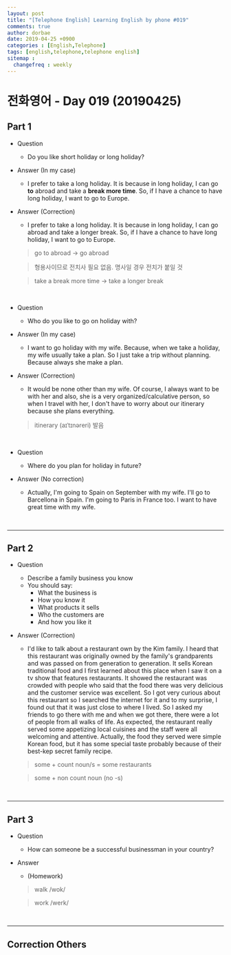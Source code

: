 ```yaml
---
layout: post
title: "[Telephone English] Learning English by phone #019"
comments: true
author: dorbae
date: 2019-04-25 +0900
categories : [English,Telephone]
tags: [english,telephone,telephone english]
sitemap :
  changefreq : weekly
---
```


# 전화영어 - Day 019 (20190425)

## Part 1

* Question
    * Do you like short holiday or long holiday?

* Answer (In my case)
    * I prefer to take a long holiday. It is because in long holiday, I can go **to** abroad and take a **break more time**. So, if I have a chance to have long holiday, I want to go to Europe. 

* Answer (Correction)
    * I prefer to take a long holiday. It is because in long holiday, I can go abroad and take a longer break. So, if I have a chance to have long holiday, I want to go to Europe.

    > go to abroad -> go abroad

    > 형용사이므로 전치사 필요 없음. 명사일 경우 전치가 붙일 것

    > take a break more time -> take a longer break

<br />

* Question
    * Who do you like to go on holiday with?

* Answer (In my case)
    * I want to go holiday with my wife. Because, when we take a holiday, my wife usually take a plan. So I just take a trip without planning. Because always she make a plan.

* Answer (Correction)
    * It would be none other than my wife. Of course, I always want to be with her and also, she is a very organized/calculative person, so when I travel with her, I don't have to worry about our itinerary because she plans everything.
 
    > itinerary (aɪˈtɪnəreri) 발음

<br />

* Question
    * Where do you plan for holiday in future?

* Answer (No correction)
    * Actually, I'm going to Spain on September with my wife. I'll go to Barcellona in Spain. I'm going to Paris in France too. I want to have great time with my wife.

<br />

----------

## Part 2

* Question
    * Describe a family business you know
    * You should say: 
        * What the business is
        * How you know it
        * What products it sells
        * Who the customers are
        * And how you like it

* Answer (Correction)
    * I'd like to talk about a restaurant own by the Kim family. I heard that this restaurant was originally owned by the family's grandparents and was passed on from generation to generation. It sells Korean traditional food and I first learned about this place when I saw it on a tv show that features restaurants. It showed the restaurant was crowded with people who said that the food there was very delicious and the customer service was excellent. So I got very curious about this restaurant so I searched the internet for it and to my surprise, I found out that it was just close to where I lived. So I asked my friends to go there with me and when we got there, there were a lot of people from all walks of life. As expected, the restaurant really served some appetizing local cuisines and the staff were all welcoming and attentive. Actually, the food they served were simple Korean food, but it has some special taste probably because of their best-kep secret family recipe. 


    > some + count noun/s = some restaurants 

    > some + non count noun (no -s)

<br />

--------

## Part 3

* Question
    * How can someone be a successful businessman in your country?

* Answer
    * (Homework)

    > walk /wok/

    > work /werk/

<br />

------

## Correction Others
